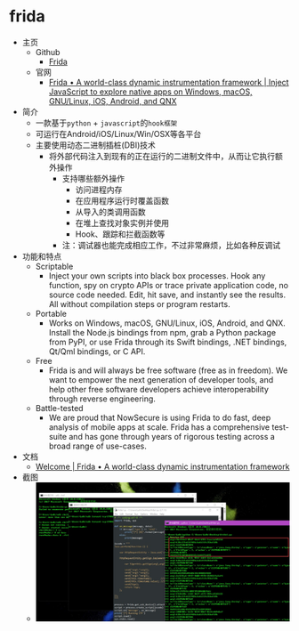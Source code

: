 # frida

* 主页
  * Github
    * [Frida](https://github.com/frida/)
  * 官网
    * [Frida • A world-class dynamic instrumentation framework | Inject JavaScript to explore native apps on Windows, macOS, GNU/Linux, iOS, Android, and QNX](https://www.frida.re)
* 简介
  * 一款基于`python` + `javascript`的`hook框架`
  * 可运行在Android/iOS/Linux/Win/OSX等各平台
  * 主要使用动态二进制插桩(DBI)技术
    * 将外部代码注入到现有的正在运行的二进制文件中，从而让它执行额外操作
      * 支持哪些额外操作
        * 访问进程内存
        * 在应用程序运行时覆盖函数
        * 从导入的类调用函数
        * 在堆上查找对象实例并使用
        * Hook、跟踪和拦截函数等
      * 注：调试器也能完成相应工作，不过非常麻烦，比如各种反调试
* 功能和特点
  * Scriptable
    * Inject your own scripts into black box processes. Hook any function, spy on crypto APIs or trace private application code, no source code needed. Edit, hit save, and instantly see the results. All without compilation steps or program restarts.
  * Portable
    * Works on Windows, macOS, GNU/Linux, iOS, Android, and QNX. Install the Node.js bindings from npm, grab a Python package from PyPI, or use Frida through its Swift bindings, .NET bindings, Qt/Qml bindings, or C API.
  * Free
    * Frida is and will always be free software (free as in freedom). We want to empower the next generation of developer tools, and help other free software developers achieve interoperability through reverse engineering.
  * Battle-tested
    * We are proud that NowSecure is using Frida to do fast, deep analysis of mobile apps at scale. Frida has a comprehensive test-suite and has gone through years of rigorous testing across a broad range of use-cases.
* 文档
  * [Welcome | Frida • A world-class dynamic instrumentation framework](https://www.frida.re/docs/home/)
* 截图
  * ![](../../../assets/img/frida_usage_demo.jpg)